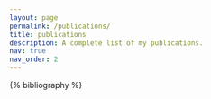 ```yaml
---
layout: page
permalink: /publications/
title: publications
description: A complete list of my publications.
nav: true
nav_order: 2
---
```


<!-- _pages/publications.md -->
<div class="publications">

{% bibliography %}

</div>
